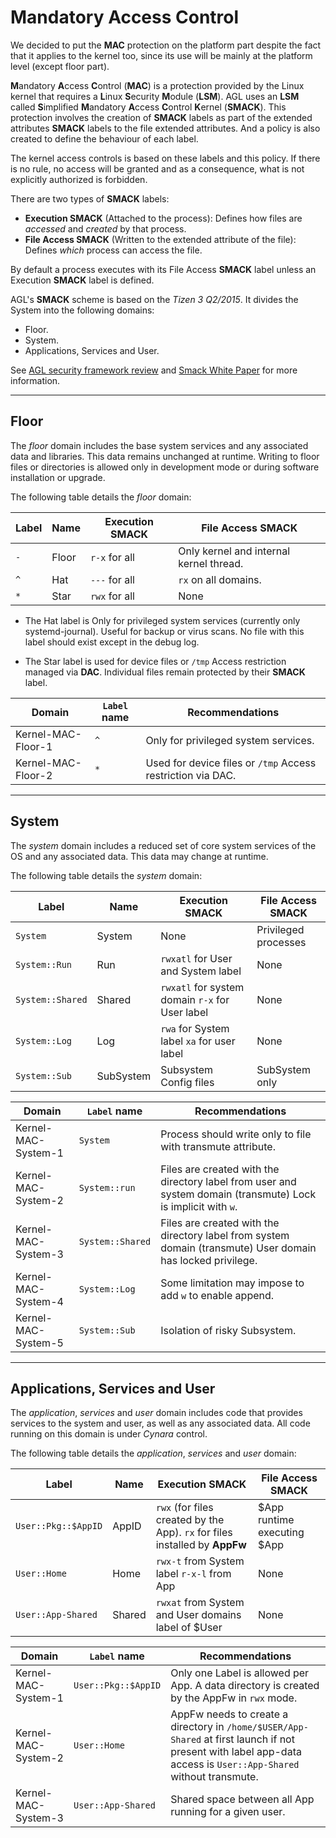 # Mandatory Access Control

<!-- note -->

We decided to put the **MAC** protection on the platform part despite the fact
that it applies to the kernel too, since its use will be mainly at the platform
level (except floor part).

<!-- endnote -->

**M**andatory **A**ccess **C**ontrol (**MAC**) is a protection provided by the
Linux kernel that requires a **L**inux **S**ecurity **M**odule (**LSM**). AGL
uses an **LSM** called **S**implified **M**andatory **A**ccess **C**ontrol
**K**ernel (**SMACK**). This protection involves the creation of **SMACK**
labels as part of the extended attributes **SMACK** labels to the file extended
attributes. And a policy is also created to define the behaviour of each label.

The kernel access controls is based on these labels and this policy. If there
is no rule, no access will be granted and as a consequence, what is not
explicitly authorized is forbidden.

There are two types of **SMACK** labels:

- **Execution SMACK** (Attached to the process): Defines how files are
  _accessed_ and _created_ by that process.
- **File Access SMACK** (Written to the extended attribute of the file): Defines
  _which_ process can access the file.

By default a process executes with its File Access **SMACK** label unless an
Execution **SMACK** label is defined.

AGL's **SMACK** scheme is based on the _Tizen 3 Q2/2015_. It divides the System
into the following domains:

- Floor.
- System.
- Applications, Services and User.

See [AGL security framework review](http://iot.bzh/download/public/2017/AMMQ1Tokyo/AGL-security-framework-review.pdf) and [Smack White Paper](http://schaufler-ca.com/yahoo_site_admin/assets/docs/SmackWhitePaper.257153003.pdf)
for more information.

--------------------------------------------------------------------------------

<!-- pagebreak -->

## Floor

The _floor_ domain includes the base system services and any associated data and
libraries. This data remains unchanged at runtime. Writing to floor files or
directories is allowed only in development mode or during software installation
or upgrade.

The following table details the _floor_ domain:

Label | Name  | Execution **SMACK** | File Access **SMACK**
----- | ----- | ------------------- | ---------------------------------------
`-`   | Floor | `r-x` for all       | Only kernel and internal kernel thread.
`^`   | Hat   | `---` for all       | `rx` on all domains.
`*`   | Star  | `rwx` for all       | None

<!-- note -->

- The Hat label is Only for privileged system services (currently only
  systemd-journal). Useful for backup or virus scans. No file with this label
  should exist except in the debug log.

- The Star label is used for device files or `/tmp` Access restriction managed
  via **DAC**. Individual files remain protected by their **SMACK** label.

<!-- endnote --> <!-- config -->

Domain             | `Label` name | Recommendations
------------------ | ------------ | -----------------------------------------------------------
Kernel-MAC-Floor-1 | `^`          | Only for privileged system services.
Kernel-MAC-Floor-2 | `*`          | Used for device files or `/tmp` Access restriction via DAC.

<!-- endconfig -->

--------------------------------------------------------------------------------

<!-- pagebreak -->

## System

The _system_ domain includes a reduced set of core system services of the OS and
any associated data. This data may change at runtime.

The following table details the _system_ domain:

Label            | Name      | Execution **SMACK**                             | File Access **SMACK**
---------------- | --------- | ----------------------------------------------- | ---------------------
`System`         | System    | None                                            | Privileged processes
`System::Run`    | Run       | `rwxatl` for User and System label              | None
`System::Shared` | Shared    | `rwxatl` for system domain `r-x` for User label | None
`System::Log`    | Log       | `rwa` for System label `xa` for user label      | None
`System::Sub`    | SubSystem | Subsystem Config files                          | SubSystem only

<!-- config -->

Domain              | `Label` name     | Recommendations
------------------- | ---------------- | -------------------------------------------------------------------------------------------------------------
Kernel-MAC-System-1 | `System`         | Process should write only to file with transmute attribute.
Kernel-MAC-System-2 | `System::run`    | Files are created with the directory label from user and system domain (transmute) Lock is implicit with `w`.
Kernel-MAC-System-3 | `System::Shared` | Files are created with the directory label from system domain (transmute) User domain has locked privilege.
Kernel-MAC-System-4 | `System::Log`    | Some limitation may impose to add `w` to enable append.
Kernel-MAC-System-5 | `System::Sub`    | Isolation of risky Subsystem.

<!-- endconfig -->

--------------------------------------------------------------------------------

<!-- pagebreak -->

## Applications, Services and User

The _application_, _services_ and _user_ domain includes code that provides
services to the system and user, as well as any associated data. All code
running on this domain is under _Cynara_ control.

The following table details the _application_, _services_ and _user_ domain:

Label               | Name   | Execution **SMACK**                                                         | File Access **SMACK**
------------------- | ------ | --------------------------------------------------------------------------- | ---------------------------
`User::Pkg::$AppID` | AppID  | `rwx` (for files created by the App). `rx` for files installed by **AppFw** | $App runtime executing $App
`User::Home`        | Home   | `rwx-t` from System label `r-x-l` from App                                  | None
`User::App-Shared`  | Shared | `rwxat` from System and User domains label of $User                         | None

<!-- config -->

Domain              | `Label` name        | Recommendations
------------------- | ------------------- | ----------------------------------------------------------------------------------------------------------------------------------------------------------------
Kernel-MAC-System-1 | `User::Pkg::$AppID` | Only one Label is allowed per App. A data directory is created by the AppFw in `rwx` mode.
Kernel-MAC-System-2 | `User::Home`        | AppFw needs to create a directory in `/home/$USER/App-Shared` at first launch if not present with label app-data access is `User::App-Shared` without transmute.
Kernel-MAC-System-3 | `User::App-Shared`  | Shared space between all App running for a given user.

<!-- endconfig -->

